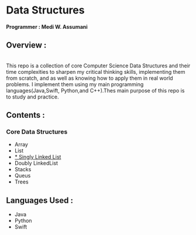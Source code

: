 # Data Structures </br>

#### Programmer : Medi W. Assumani
## Overview : 
</br>
This repo is a collection of core Computer Science Data Structures and their time complexities to sharpen my critical thinking skills, implementing them from scratch, and  as well as knowing how to apply them in real world problems. I implement them using my main programming languages(Java,Swift, Python,and C++).Thes main purpose of this repo is to study and practice.

## Contents : </br>

### Core Data Structures

* Array
* List
* <a href = "https://github.com/MediBoss/DataSructures/tree/master/Java/LinkedList">* Singly Linked List</a>
* Doubly LinkedList
* Stacks
* Queus
* Trees

## Languages Used : 

* Java
* Python
* Swift


